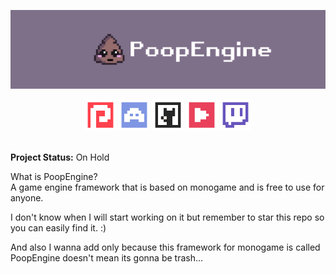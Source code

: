 ![](media/banner.png)

<div align="center">
    <a href="https://www.patreon.com/zyrolul"><img src="media/social/patreon.png" width="50"/></a>
    <a href="https://discord.gg/5U5uaft"><img src="media/social/discord.png" width="50"/></a>
    <a href="https://github.com/zyrolul"><img src="media/social/github.png" width="50"/></a>
    <a href="https://www.youtube.com/channel/UC3RKUJ8nLjrUvR0fZOwQXBw"><img src="media/social/youtube.png" width="50"/></a>
    <a href="https://www.twitch.tv/zyrobit"><img src="media/social/twitch.png" width="50"/></a>
</div>
<br>

**Project Status:** On Hold

What is PoopEngine?\
A game engine framework that is based on monogame and is free to use for anyone.

I don't know when I will start working on it but remember to star this repo so you can easily find it. :)

And also I wanna add only because this framework for monogame is called PoopEngine doesn't mean its gonna be trash...
